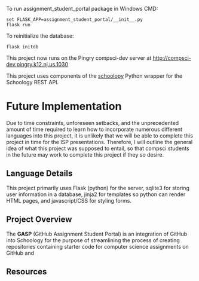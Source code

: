 To run assignment_student_portal package in Windows CMD:
```
set FLASK_APP=assignment_student_portal/__init__.py
flask run
```
To reinitialize the database:
```
flask initdb
```

This project now runs on the Pingry compsci-dev server at http://compsci-dev.pingry.k12.nj.us.1030


This project uses components of the [schoolopy](https://github.com/ErikBoesen/schoolopy) Python wrapper for the Schoology REST API.


# Future Implementation
Due to time constraints, unforeseen setbacks, and the unprecedented amount of time required to learn how to incorporate numerous different languages into this project, it is unlikely that we will be able to complete this project in time for the ISP presentations. Therefore, I will outline the general idea of what this project was supposed to entail, so that compsci students in the future may work to complete this project if they so desire.

## Language Details
This project primarily uses Flask (python) for the server, sqlite3 for storing user information in a database, jinja2 for templates so python can render HTML pages, and javascript/CSS for styling forms.

## Project Overview
The **GASP** (GitHub Assignment Student Portal) is an integration of GitHub into Schoology for the purpose of streamlining the process of creating repositories containing starter code for computer science assignments on GitHub and 


## Resources



